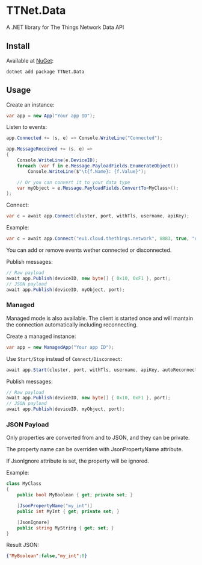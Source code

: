 # TTNet.Data
A .NET library for The Things Network Data API

## Install
Available at [NuGet](https://www.nuget.org/packages/TTNet.Data):

    dotnet add package TTNet.Data

## Usage
Create an instance:
```csharp
var app = new App("Your app ID");
```

Listen to events:
```csharp
app.Connected += (s, e) => Console.WriteLine("Connected");

app.MessageReceived += (s, e) =>
{
    Console.WriteLine(e.DeviceID);
    foreach (var f in e.Message.PayloadFields.EnumerateObject())
        Console.WriteLine($"\t{f.Name}: {f.Value}");

    // Or you can convert it to your data type
    var myObject = e.Message.PayloadFields.ConvertTo<MyClass>();
};
```

Connect:
```csharp
var c = await app.Connect(cluster, port, withTls, username, apiKey);
```

Example:
```csharp
var c = await app.Connect("eu1.cloud.thethings.network", 8883, true, "username@ttn", "XXXXX.XXXXXXXXXXXXXXXXXXXXXXXXXXXXXXXXXXXXXXX.XXXXXXXXXXXXXXXXXXXXXXXXXXXXXXXXXXXXXXXXXXXXXXXXXXXX");
```

You can add or remove events wether connected or disconnected.

Publish messages:
```csharp
// Raw payload
await app.Publish(deviceID, new byte[] { 0x10, 0xF1 }, port);
// JSON payload
await app.Publish(deviceID, myObject, port);
```

### Managed

Managed mode is also available. The client is started once and will mantain the connection automatically including reconnecting.

Create a managed instance:
```csharp
var app = new ManagedApp("Your app ID");
```

Use `Start/Stop` instead of `Connect/Disconnect`:
```csharp
await app.Start(cluster, port, withTls, username, apiKey, autoReconnectDelay);
```

Publish messages:
```csharp
// Raw payload
await app.Publish(deviceID, new byte[] { 0x10, 0xF1 }, port);
// JSON payload
await app.Publish(deviceID, myObject, port);
```

### JSON Payload

Only properties are converted from and to JSON, and they can be private.

The property name can be overriden with JsonPropertyName attribute.

If JsonIgnore attribute is set, the property will be ignored.

Example:
```csharp
class MyClass
{
    public bool MyBoolean { get; private set; }

    [JsonPropertyName("my_int")]
    public int MyInt { get; private set; }

    [JsonIgnore]
    public string MyString { get; set; }
}
```

Result JSON:
```json
{"MyBoolean":false,"my_int":0}
```